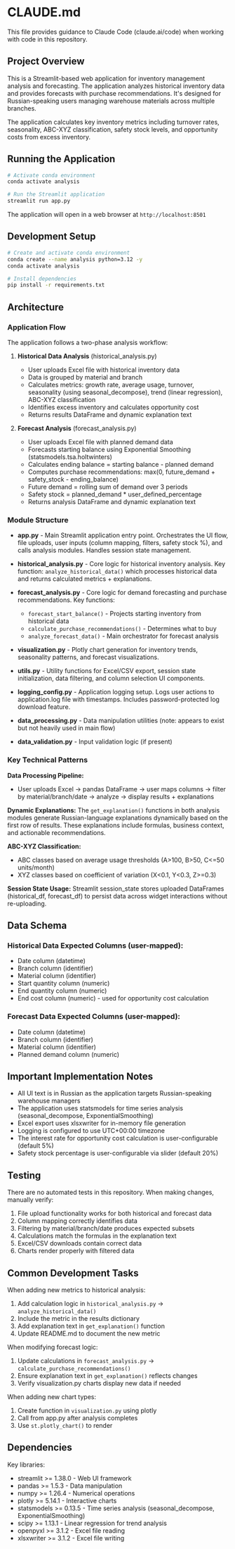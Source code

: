 # CLAUDE.md

This file provides guidance to Claude Code (claude.ai/code) when working with code in this repository.

## Project Overview

This is a Streamlit-based web application for inventory management analysis and forecasting. The application analyzes historical inventory data and provides forecasts with purchase recommendations. It's designed for Russian-speaking users managing warehouse materials across multiple branches.

The application calculates key inventory metrics including turnover rates, seasonality, ABC-XYZ classification, safety stock levels, and opportunity costs from excess inventory.

## Running the Application

```bash
# Activate conda environment
conda activate analysis

# Run the Streamlit application
streamlit run app.py
```

The application will open in a web browser at `http://localhost:8501`

## Development Setup

```bash
# Create and activate conda environment
conda create --name analysis python=3.12 -y
conda activate analysis

# Install dependencies
pip install -r requirements.txt
```

## Architecture

### Application Flow

The application follows a two-phase analysis workflow:

1. **Historical Data Analysis** (historical_analysis.py)
   - User uploads Excel file with historical inventory data
   - Data is grouped by material and branch
   - Calculates metrics: growth rate, average usage, turnover, seasonality (using seasonal_decompose), trend (linear regression), ABC-XYZ classification
   - Identifies excess inventory and calculates opportunity cost
   - Returns results DataFrame and dynamic explanation text

2. **Forecast Analysis** (forecast_analysis.py)
   - User uploads Excel file with planned demand data
   - Forecasts starting balance using Exponential Smoothing (statsmodels.tsa.holtwinters)
   - Calculates ending balance = starting balance - planned demand
   - Computes purchase recommendations: max(0, future_demand + safety_stock - ending_balance)
   - Future demand = rolling sum of demand over 3 periods
   - Safety stock = planned_demand * user_defined_percentage
   - Returns analysis DataFrame and dynamic explanation text

### Module Structure

- **app.py** - Main Streamlit application entry point. Orchestrates the UI flow, file uploads, user inputs (column mapping, filters, safety stock %), and calls analysis modules. Handles session state management.

- **historical_analysis.py** - Core logic for historical inventory analysis. Key function: `analyze_historical_data()` which processes historical data and returns calculated metrics + explanations.

- **forecast_analysis.py** - Core logic for demand forecasting and purchase recommendations. Key functions:
  - `forecast_start_balance()` - Projects starting inventory from historical data
  - `calculate_purchase_recommendations()` - Determines what to buy
  - `analyze_forecast_data()` - Main orchestrator for forecast analysis

- **visualization.py** - Plotly chart generation for inventory trends, seasonality patterns, and forecast visualizations.

- **utils.py** - Utility functions for Excel/CSV export, session state initialization, data filtering, and column selection UI components.

- **logging_config.py** - Application logging setup. Logs user actions to application.log file with timestamps. Includes password-protected log download feature.

- **data_processing.py** - Data manipulation utilities (note: appears to exist but not heavily used in main flow)

- **data_validation.py** - Input validation logic (if present)

### Key Technical Patterns

**Data Processing Pipeline:**
- User uploads Excel → pandas DataFrame → user maps columns → filter by material/branch/date → analyze → display results + explanations

**Dynamic Explanations:**
The `get_explanation()` functions in both analysis modules generate Russian-language explanations dynamically based on the first row of results. These explanations include formulas, business context, and actionable recommendations.

**ABC-XYZ Classification:**
- ABC classes based on average usage thresholds (A>100, B>50, C<=50 units/month)
- XYZ classes based on coefficient of variation (X<0.1, Y<0.3, Z>=0.3)

**Session State Usage:**
Streamlit session_state stores uploaded DataFrames (historical_df, forecast_df) to persist data across widget interactions without re-uploading.

## Data Schema

### Historical Data Expected Columns (user-mapped):
- Date column (datetime)
- Branch column (identifier)
- Material column (identifier)
- Start quantity column (numeric)
- End quantity column (numeric)
- End cost column (numeric) - used for opportunity cost calculation

### Forecast Data Expected Columns (user-mapped):
- Date column (datetime)
- Branch column (identifier)
- Material column (identifier)
- Planned demand column (numeric)

## Important Implementation Notes

- All UI text is in Russian as the application targets Russian-speaking warehouse managers
- The application uses statsmodels for time series analysis (seasonal_decompose, ExponentialSmoothing)
- Excel export uses xlsxwriter for in-memory file generation
- Logging is configured to use UTC+00:00 timezone
- The interest rate for opportunity cost calculation is user-configurable (default 5%)
- Safety stock percentage is user-configurable via slider (default 20%)

## Testing

There are no automated tests in this repository. When making changes, manually verify:
1. File upload functionality works for both historical and forecast data
2. Column mapping correctly identifies data
3. Filtering by material/branch/date produces expected subsets
4. Calculations match the formulas in the explanation text
5. Excel/CSV downloads contain correct data
6. Charts render properly with filtered data

## Common Development Tasks

When adding new metrics to historical analysis:
1. Add calculation logic in `historical_analysis.py` → `analyze_historical_data()`
2. Include the metric in the results dictionary
3. Add explanation text in `get_explanation()` function
4. Update README.md to document the new metric

When modifying forecast logic:
1. Update calculations in `forecast_analysis.py` → `calculate_purchase_recommendations()`
2. Ensure explanation text in `get_explanation()` reflects changes
3. Verify visualization.py charts display new data if needed

When adding new chart types:
1. Create function in `visualization.py` using plotly
2. Call from app.py after analysis completes
3. Use `st.plotly_chart()` to render

## Dependencies

Key libraries:
- streamlit >= 1.38.0 - Web UI framework
- pandas >= 1.5.3 - Data manipulation
- numpy >= 1.26.4 - Numerical operations
- plotly >= 5.14.1 - Interactive charts
- statsmodels >= 0.13.5 - Time series analysis (seasonal_decompose, ExponentialSmoothing)
- scipy >= 1.13.1 - Linear regression for trend analysis
- openpyxl >= 3.1.2 - Excel file reading
- xlsxwriter >= 3.1.2 - Excel file writing
